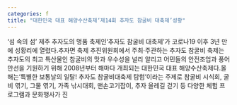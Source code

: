 ```yaml
---
categories: f
title: "대한민국 대표 해양수산축제‘제14회 추자도 참굴비 대축제’성황"
---
```

‘섬 속의 섬’ 제주 추자도의 명품 축제인‘추자도 참굴비 대축제’가 코로나19 이후 3년 만에 성황리에 열렸다.추자면 축제 추진위원회에서 주최‧주관하는 추자도 참굴비 축제는 추자도의 최고 특산물인 참굴비의 맛과 우수성을 널리 알리고 어민들의 안전조업과 풍어 만선을 기원하기 위해 2008년부터 해마다 개최되는 대한민국 대표 해양수산축제다.올해는‘특별한 보통날의 일탈! 추자도 참굴비대축제 탐험’이라는 주제로 참굴비 시식회, 굴비 엮기, 그물 엮기, 가족 낚시대회, 맨손고기잡이, 추자 올레길 걷기 등 다양한 체험 프로그램과 문화행사가 진